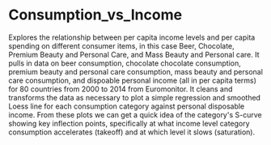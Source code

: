 # Consumption_vs_Income 
Explores the relationship between per capita income levels and per capita spending on different consumer items,
in this case Beer, Chocolate, Premium Beauty and Personal Care, and Mass Beauty and Personal care. It pulls in data on beer consumption, 
chocolate chocolate consumption, premium beauty and personal care consumption, mass beauty and personal care consumption, and 
dispoable personal income (all in per capita terms) for 80 countries from 2000 to 2014 from Euromonitor. It cleans and transforms 
the data as necessary to plot a simple regression and smoothed Loess line for each consumption category against personal disposable income. From these plots we can get a quick idea of the category's S-curve showing key inflection points, specifically at what income level category consumption accelerates (takeoff) and at which level it slows (saturation).
